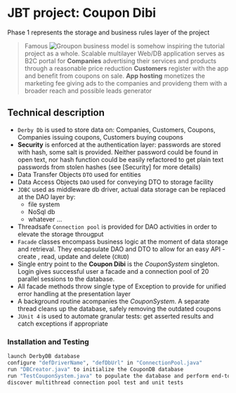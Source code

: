 # JBT project: Coupon Dibi

Phase 1 represents the storage and business rules layer of the project

> Famous ![Groupon](https://upload.wikimedia.org/wikipedia/commons/thumb/9/98/Groupon_Logo.svg/250px-Groupon_Logo.svg.png "Groupon") business model is somehow inspiring the tutorial project as a whole. 
> Scalable multilayer Web/DB application serves as B2C portal for **Companies** advertising their services and products through a reasonable price reduction 
> **Customers** register with the app and benefit from coupons on sale.
> **App hosting** monetizes the marketing fee giving ads to the companies and provideng them with a broader reach and possible leads generator



## Technical description

  - `Derby Db` is used to store data on: Companies, Customers, Coupons, Companies issuing coupons, Customers buying coupons
  - **Security** is enforced at the authentication layer: passwords are stored with hash, some salt is provided. Neither password could be found in open text, nor hash function could be easily refactored to get plain text passwords from stolen hashes (see [Security] for more details)
  - Data Transfer Objects `DTO` used for entities
  - Data Access Objects `DAO` used for conveying DTO to storage facility
  - `JDBC` used as middleware db driver, actual data storage can be replaced at the DAO layer by:
    - file system
    - NoSql db 
    - whatever ...
  - Threadsafe ``Connection pool`` is provided for DAO activities in order to elevate the storage througput 
  - `Facade` classes encompass business logic at the moment of data storage and retrieval. They encapsulate DAO and DTO to allow for an easy API - create , read, update and delete (`CRUD`)
  - Single entry point to the **Coupon Dibi** is the *CouponSystem* singleton. Login gives successful user a facade and a connection pool of 20 parallel sessions to the database.
  - All facade methods throw single type of Exception to provide for unified error handling at the presentation layer
  - A background routine acompanies the *CouponSystem*. A separate thread cleans up the database, safely removing the outdated coupons
  - `JUnit 4` is used to automate granular tests: get asserted results and catch exceptions if appropriate 
 
  ### Installation and Testing

```sh
launch DerbyDB database
configure "defDriverName", "defDbUrl" in "ConnectionPool.java" 
run "DBCreator.java" to initialize the CouponDB database
run "TestCouponSystem.java" to populate the database and perform end-to-end testing
discover multithread connection pool test and unit tests  
```
